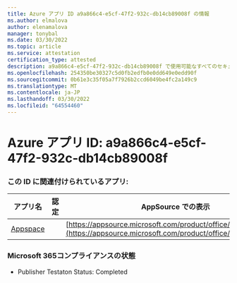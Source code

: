 ```yaml
---
title: Azure アプリ ID a9a866c4-e5cf-47f2-932c-db14cb89008f の情報
ms.author: elmalova
author: elenamalova
manager: tonybal
ms.date: 03/30/2022
ms.topic: article
ms.service: attestation
certification_type: attested
description: a9a866c4-e5cf-47f2-932c-db14cb89008f で使用可能なすべてのセキュリティおよびコンプライアンス情報。
ms.openlocfilehash: 254350be30327c5d0fb2edfb0e0dd649e0edd90f
ms.sourcegitcommit: 0b61e3c35f05a7f7926b2ccd6049be4fc2a149c9
ms.translationtype: MT
ms.contentlocale: ja-JP
ms.lasthandoff: 03/30/2022
ms.locfileid: "64554460"
---
```

# <a name="azure-app-id-a9a866c4-e5cf-47f2-932c-db14cb89008f"></a>Azure アプリ ID: a9a866c4-e5cf-47f2-932c-db14cb89008f


### <a name="apps-associated-with-this-id"></a>この ID に関連付けられているアプリ:
| **アプリ名** | **認定** | **AppSource での表示** |
|--------------|---------------|-----------------------|
| [Appspace](../forward/WA200001738.md) |  | [https://appsource.microsoft.com/product/office/WA200001738](https://appsource.microsoft.com/product/office/WA200001738) |

### <a name="microsoft-365-app-compliance-status"></a>Microsoft 365コンプライアンスの状態
- Publisher Testaton Status: Completed
